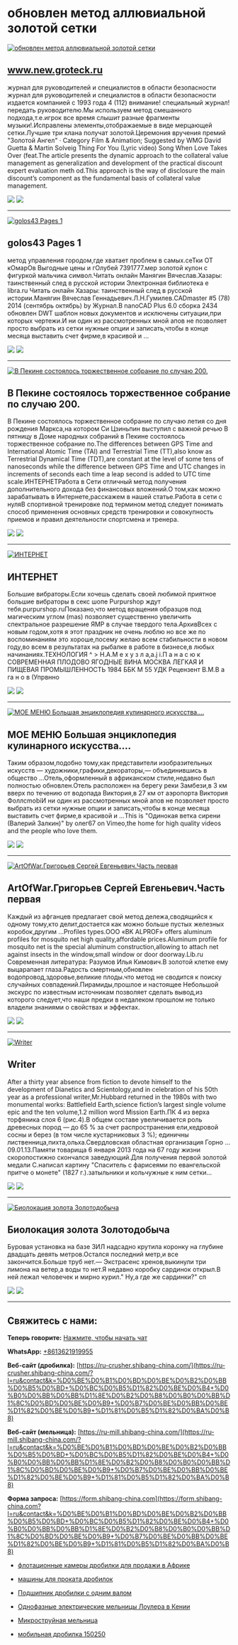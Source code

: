 # обновлен метод аллювиальной золотой сетки

<a href="https://swt.shibang-china.com/?l=ru&img&k=%D0%BE%D0%B1%D0%BD%D0%BE%D0%B2%D0%BB%D0%B5%D0%BD+%D0%BC%D0%B5%D1%82%D0%BE%D0%B4+%D0%B0%D0%BB%D0%BB%D1%8E%D0%B2%D0%B8%D0%B0%D0%BB%D1%8C%D0%BD%D0%BE%D0%B9+%D0%B7%D0%BE%D0%BB%D0%BE%D1%82%D0%BE%D0%B9+%D1%81%D0%B5%D1%82%D0%BA%D0%B8" target="_blank">![обновлен метод аллювиальной золотой сетки](http://static.shibang-china.com/all-800x300/1014.jpg)</a>

## www.new.groteck.ru
журнал для руководителей и специалистов в области безопасности журнал для руководителей и специалистов в области безопасности издается компанией с 1993 года 4 (112) внимание! специальный журнал! передать руководителю.Мы используем метод смешанного подхода,т.е.игрок все время слышит разные фрагменты музыки!.Исправлены элементы,отображаемые в виде мерцающей сетки.Лучшие три клана получат золотой.Церемония вручения премий &quot;Золотой Ангел&quot;&nbsp;&#0183;&#32;Category Film &amp; Animation; Suggested by WMG David Guetta &amp; Martin Solveig Thing For You (Lyric video) Song When Love Takes Over (feat.The article presents the dynamic approach to the collateral value management as generalization and development of the practical discount expert evaluation meth od.This approach is the way of disclosure the main discount’s component as the fundamental basis of collateral value management.


<a href="https://whatsapp.shibangsoft.com/WhatsApp.php" target="_blank" title="WhatsApp">![](http://static.shibang-china.com/icon/whatsapp.png)</a> <a href="https://swt.shibang-china.com/?l=ru&icon&k=%D0%BE%D0%B1%D0%BD%D0%BE%D0%B2%D0%BB%D0%B5%D0%BD+%D0%BC%D0%B5%D1%82%D0%BE%D0%B4+%D0%B0%D0%BB%D0%BB%D1%8E%D0%B2%D0%B8%D0%B0%D0%BB%D1%8C%D0%BD%D0%BE%D0%B9+%D0%B7%D0%BE%D0%BB%D0%BE%D1%82%D0%BE%D0%B9+%D1%81%D0%B5%D1%82%D0%BA%D0%B8" target="_blank">![](http://static.shibang-china.com/icon/chat-ru.png)</a>

---

<a href="https://swt.shibang-china.com/?l=ru&img&k=%D0%BE%D0%B1%D0%BD%D0%BE%D0%B2%D0%BB%D0%B5%D0%BD+%D0%BC%D0%B5%D1%82%D0%BE%D0%B4+%D0%B0%D0%BB%D0%BB%D1%8E%D0%B2%D0%B8%D0%B0%D0%BB%D1%8C%D0%BD%D0%BE%D0%B9+%D0%B7%D0%BE%D0%BB%D0%BE%D1%82%D0%BE%D0%B9+%D1%81%D0%B5%D1%82%D0%BA%D0%B8" target="_blank">![golos43 Pages 1](http://static.shibang-china.com/all-800x300/1393.jpg)</a>

## golos43 Pages 1
метод управления городом,где хватает проблем в самых.сеТки ОТ кОмарОв Выгодные цены и гОлубей 7391777.мер золотой кулон с фигуркой мальчика символ.Читать онлайн Манягин Вячеслав.Хазары: таинственный след в русской истории Электронная библиотека e libra.ru Читать онлайн Хазары: таинственный след в русской истории.Манягин Вячеслав Геннадьевич.Л.Н.Гумилев.CADmaster #5 (78) 2014 (сентябрь октябрь) by Журнал.В nanoCAD Plus 6.0 сборка 2434 обновлен DWT шаблон новых документов и исключены ситуации,при которых чертежи.И ни один из рассмотренных мной апов не позволяет просто выбрать из сетки нужные опции и записать,чтобы в конце месяца выставить счет фирме,в красивой и …


<a href="https://whatsapp.shibangsoft.com/WhatsApp.php" target="_blank" title="WhatsApp">![](http://static.shibang-china.com/icon/whatsapp.png)</a> <a href="https://swt.shibang-china.com/?l=ru&icon&k=%D0%BE%D0%B1%D0%BD%D0%BE%D0%B2%D0%BB%D0%B5%D0%BD+%D0%BC%D0%B5%D1%82%D0%BE%D0%B4+%D0%B0%D0%BB%D0%BB%D1%8E%D0%B2%D0%B8%D0%B0%D0%BB%D1%8C%D0%BD%D0%BE%D0%B9+%D0%B7%D0%BE%D0%BB%D0%BE%D1%82%D0%BE%D0%B9+%D1%81%D0%B5%D1%82%D0%BA%D0%B8" target="_blank">![](http://static.shibang-china.com/icon/chat-ru.png)</a>

---

<a href="https://swt.shibang-china.com/?l=ru&img&k=%D0%BE%D0%B1%D0%BD%D0%BE%D0%B2%D0%BB%D0%B5%D0%BD+%D0%BC%D0%B5%D1%82%D0%BE%D0%B4+%D0%B0%D0%BB%D0%BB%D1%8E%D0%B2%D0%B8%D0%B0%D0%BB%D1%8C%D0%BD%D0%BE%D0%B9+%D0%B7%D0%BE%D0%BB%D0%BE%D1%82%D0%BE%D0%B9+%D1%81%D0%B5%D1%82%D0%BA%D0%B8" target="_blank">![В Пекине состоялось торжественное собрание по случаю 200.](http://static.shibang-china.com/all-800x300/12.jpg)</a>

## В Пекине состоялось торжественное собрание по случаю 200.
В Пекине состоялось торжественное собрание по случаю летия со дня рождения Маркса,на котором Си Цзиньпин выступил с важной речью В пятницу в Доме народных собраний в Пекине состоялось торжественное собрание по.The differences between GPS Time and International Atomic Time (TAI) and Terrestrial Time (TT),also know as Terrestrial Dynamical Time (TDT),are constant at the level of some tens of nanoseconds while the difference between GPS Time and UTC changes in increments of seconds each time a leap second is added to UTC time scale.ИНТЕРНЕТРабота в Сети отличный метод получения дополнительного дохода без финансовых вложений.О том,как можно зарабатывать в Интернете,расскажем в нашей статье.Работа в сети с нуляВ спортивной тренировке под термином метод следует по&#173;нимать способ применения основных средств тренировки и со&#173;вокупность приемов и правил деятельности спортсмена и тре&#173;нера.


<a href="https://whatsapp.shibangsoft.com/WhatsApp.php" target="_blank" title="WhatsApp">![](http://static.shibang-china.com/icon/whatsapp.png)</a> <a href="https://swt.shibang-china.com/?l=ru&icon&k=%D0%BE%D0%B1%D0%BD%D0%BE%D0%B2%D0%BB%D0%B5%D0%BD+%D0%BC%D0%B5%D1%82%D0%BE%D0%B4+%D0%B0%D0%BB%D0%BB%D1%8E%D0%B2%D0%B8%D0%B0%D0%BB%D1%8C%D0%BD%D0%BE%D0%B9+%D0%B7%D0%BE%D0%BB%D0%BE%D1%82%D0%BE%D0%B9+%D1%81%D0%B5%D1%82%D0%BA%D0%B8" target="_blank">![](http://static.shibang-china.com/icon/chat-ru.png)</a>

---

<a href="https://swt.shibang-china.com/?l=ru&img&k=%D0%BE%D0%B1%D0%BD%D0%BE%D0%B2%D0%BB%D0%B5%D0%BD+%D0%BC%D0%B5%D1%82%D0%BE%D0%B4+%D0%B0%D0%BB%D0%BB%D1%8E%D0%B2%D0%B8%D0%B0%D0%BB%D1%8C%D0%BD%D0%BE%D0%B9+%D0%B7%D0%BE%D0%BB%D0%BE%D1%82%D0%BE%D0%B9+%D1%81%D0%B5%D1%82%D0%BA%D0%B8" target="_blank">![ИНТЕРНЕТ](http://static.shibang-china.com/all-800x300/978.jpg)</a>

## ИНТЕРНЕТ
Большие вибраторы.Если хочешь сделать своей любимой приятное большие вибраторы в секс шопе Purpurshop ждут тебя.purpurshop.ruПоказано,что метод вращения образцов под магическим углом (mas) позволяет существенно увеличить спектральное разрешение ЯМР в случае твердого тела.АрхивВсех с новым годом,хотя я этот праздник не очень люблю но все же по воспоминаниям это хороше,посему желаю всем стабильности в новом году,во всем в результатах на рыбалке в работе в бизнесе,в любых начинаниях.ТЕХНОЛОГИЯ ^ &gt; Н.А.М е х у з л а,a.j i.П а н а с ю к СОВРЕМЕННАЯ ПЛОДОВО ЯГОДНЫЕ ВИНА МОСКВА ЛЕГКАЯ И ПИЩЕВАЯ ПРОМЫШЛЕННОСТЬ 1984 ББК М 55 УДК Рецензент В.М.В а га н о в (Упрвнно


<a href="https://whatsapp.shibangsoft.com/WhatsApp.php" target="_blank" title="WhatsApp">![](http://static.shibang-china.com/icon/whatsapp.png)</a> <a href="https://swt.shibang-china.com/?l=ru&icon&k=%D0%BE%D0%B1%D0%BD%D0%BE%D0%B2%D0%BB%D0%B5%D0%BD+%D0%BC%D0%B5%D1%82%D0%BE%D0%B4+%D0%B0%D0%BB%D0%BB%D1%8E%D0%B2%D0%B8%D0%B0%D0%BB%D1%8C%D0%BD%D0%BE%D0%B9+%D0%B7%D0%BE%D0%BB%D0%BE%D1%82%D0%BE%D0%B9+%D1%81%D0%B5%D1%82%D0%BA%D0%B8" target="_blank">![](http://static.shibang-china.com/icon/chat-ru.png)</a>

---

<a href="https://swt.shibang-china.com/?l=ru&img&k=%D0%BE%D0%B1%D0%BD%D0%BE%D0%B2%D0%BB%D0%B5%D0%BD+%D0%BC%D0%B5%D1%82%D0%BE%D0%B4+%D0%B0%D0%BB%D0%BB%D1%8E%D0%B2%D0%B8%D0%B0%D0%BB%D1%8C%D0%BD%D0%BE%D0%B9+%D0%B7%D0%BE%D0%BB%D0%BE%D1%82%D0%BE%D0%B9+%D1%81%D0%B5%D1%82%D0%BA%D0%B8" target="_blank">![МОЕ МЕНЮ Большая энциклопедия кулинарного искусства.…](http://static.shibang-china.com/all-800x300/678.jpg)</a>

## МОЕ МЕНЮ Большая энциклопедия кулинарного искусства.…
Таким образом,подобно тому,как представители изобразительных искусств — художники,графики,декораторы,— объединившись в общество …Отель,оформленный в африканском стиле,недавно был полностью обновлен.Отель расположен на берегу реки Замбези,в 3 км вверх по течению от водопада Виктория,в 27 км от аэропорта Виктория ФоллсmobiИ ни один из рассмотренных мной апов не позволяет просто выбрать из сетки нужные опции и записать,чтобы в конце месяца выставить счет фирме,в красивой и …This is &quot;Одинокая ветка сирени (Валерий Залкин)&quot; by олег67 on Vimeo,the home for high quality videos and the people who love them.


<a href="https://whatsapp.shibangsoft.com/WhatsApp.php" target="_blank" title="WhatsApp">![](http://static.shibang-china.com/icon/whatsapp.png)</a> <a href="https://swt.shibang-china.com/?l=ru&icon&k=%D0%BE%D0%B1%D0%BD%D0%BE%D0%B2%D0%BB%D0%B5%D0%BD+%D0%BC%D0%B5%D1%82%D0%BE%D0%B4+%D0%B0%D0%BB%D0%BB%D1%8E%D0%B2%D0%B8%D0%B0%D0%BB%D1%8C%D0%BD%D0%BE%D0%B9+%D0%B7%D0%BE%D0%BB%D0%BE%D1%82%D0%BE%D0%B9+%D1%81%D0%B5%D1%82%D0%BA%D0%B8" target="_blank">![](http://static.shibang-china.com/icon/chat-ru.png)</a>

---

<a href="https://swt.shibang-china.com/?l=ru&img&k=%D0%BE%D0%B1%D0%BD%D0%BE%D0%B2%D0%BB%D0%B5%D0%BD+%D0%BC%D0%B5%D1%82%D0%BE%D0%B4+%D0%B0%D0%BB%D0%BB%D1%8E%D0%B2%D0%B8%D0%B0%D0%BB%D1%8C%D0%BD%D0%BE%D0%B9+%D0%B7%D0%BE%D0%BB%D0%BE%D1%82%D0%BE%D0%B9+%D1%81%D0%B5%D1%82%D0%BA%D0%B8" target="_blank">![ArtOfWar.Григорьев Сергей Евгеньевич.Часть первая](http://static.shibang-china.com/all-800x300/1285.jpg)</a>

## ArtOfWar.Григорьев Сергей Евгеньевич.Часть первая
Каждый из афганцев предлагает свой метод дележа,сводящийся к одному тому,кто делит,достается как можно больше пустых железных коробок,другим …Profiles types.ООО &#171;BK ALPROF&#187; offers aluminum profiles for mosquito net high quality,affordable prices.Aluminum profile for mosquito net is the special aluminum construction,allowing to attach net against insects in the window,small window or door doorway.Lib.ru Современная литература: Разумов Илья Кимович.В золотой клетке ему выцарапает глаза.Радость смертным,обновлен водопровод,здоровье,великие плоды.что метод не сводится к поиску случайных совпадений.Пирамиды,прошлое и настоящее Небольшой экскурс по известным источникам позволяет сделать вывод,из которого следует,что наши предки в недалеком прошлом не только владели знаниями о свойствах и эффектах.


<a href="https://whatsapp.shibangsoft.com/WhatsApp.php" target="_blank" title="WhatsApp">![](http://static.shibang-china.com/icon/whatsapp.png)</a> <a href="https://swt.shibang-china.com/?l=ru&icon&k=%D0%BE%D0%B1%D0%BD%D0%BE%D0%B2%D0%BB%D0%B5%D0%BD+%D0%BC%D0%B5%D1%82%D0%BE%D0%B4+%D0%B0%D0%BB%D0%BB%D1%8E%D0%B2%D0%B8%D0%B0%D0%BB%D1%8C%D0%BD%D0%BE%D0%B9+%D0%B7%D0%BE%D0%BB%D0%BE%D1%82%D0%BE%D0%B9+%D1%81%D0%B5%D1%82%D0%BA%D0%B8" target="_blank">![](http://static.shibang-china.com/icon/chat-ru.png)</a>

---

<a href="https://swt.shibang-china.com/?l=ru&img&k=%D0%BE%D0%B1%D0%BD%D0%BE%D0%B2%D0%BB%D0%B5%D0%BD+%D0%BC%D0%B5%D1%82%D0%BE%D0%B4+%D0%B0%D0%BB%D0%BB%D1%8E%D0%B2%D0%B8%D0%B0%D0%BB%D1%8C%D0%BD%D0%BE%D0%B9+%D0%B7%D0%BE%D0%BB%D0%BE%D1%82%D0%BE%D0%B9+%D1%81%D0%B5%D1%82%D0%BA%D0%B8" target="_blank">![Writer](http://static.shibang-china.com/all-800x300/976.jpg)</a>

## Writer
After a thirty year absence from fiction to devote himself to the development of Dianetics and Scientology,and in celebration of his 50th year as a professional writer,Mr.Hubbard returned in the 1980s with two monumental works: Battlefield Earth,science fiction’s largest single volume epic and the ten volume,1.2 million word Mission Earth.ПК 4 из верха торфяника слоя 6 (рис.4).В общем составе увеличивается роль древесных пород — до 65 % за счет распространения ели,кедровой сосны и берез (в том числе кустарниковых 3 %); единичны лиственница,пихта,ольха.Свердловская областная организация Горно …09.01.13.Памяти товарища 6 января 2013 года на 67 году жизни скоропостижно скончался заведующий.Для получения первой золотой медали С.написал картину &quot;Спаситель с фарисеями по евангельской притче о монете&quot; (1827 г.).затыльники и кольчужные к ним сетки…


<a href="https://whatsapp.shibangsoft.com/WhatsApp.php" target="_blank" title="WhatsApp">![](http://static.shibang-china.com/icon/whatsapp.png)</a> <a href="https://swt.shibang-china.com/?l=ru&icon&k=%D0%BE%D0%B1%D0%BD%D0%BE%D0%B2%D0%BB%D0%B5%D0%BD+%D0%BC%D0%B5%D1%82%D0%BE%D0%B4+%D0%B0%D0%BB%D0%BB%D1%8E%D0%B2%D0%B8%D0%B0%D0%BB%D1%8C%D0%BD%D0%BE%D0%B9+%D0%B7%D0%BE%D0%BB%D0%BE%D1%82%D0%BE%D0%B9+%D1%81%D0%B5%D1%82%D0%BA%D0%B8" target="_blank">![](http://static.shibang-china.com/icon/chat-ru.png)</a>

---

<a href="https://swt.shibang-china.com/?l=ru&img&k=%D0%BE%D0%B1%D0%BD%D0%BE%D0%B2%D0%BB%D0%B5%D0%BD+%D0%BC%D0%B5%D1%82%D0%BE%D0%B4+%D0%B0%D0%BB%D0%BB%D1%8E%D0%B2%D0%B8%D0%B0%D0%BB%D1%8C%D0%BD%D0%BE%D0%B9+%D0%B7%D0%BE%D0%BB%D0%BE%D1%82%D0%BE%D0%B9+%D1%81%D0%B5%D1%82%D0%BA%D0%B8" target="_blank">![Биолокация золота  Золотодобыча](http://static.shibang-china.com/all-800x300/943.jpg)</a>

## Биолокация золота  Золотодобыча
Буровая установка на базе ЗИЛ надсадно крутила коронку на глубине двадцать девять метров.Остался последний метр,и все закончится.Больше труб нет.— Экстрасенс хренов,выкинули три лимона на ветер,а воды то нет.Я недавно коробку сардинок открыл.В ней лежал человечек и мирно курил.&quot; Ну,а где же сардинки?&quot; сп

<a href="https://whatsapp.shibangsoft.com/WhatsApp.php" target="_blank" title="WhatsApp">![](http://static.shibang-china.com/icon/whatsapp.png)</a> <a href="https://swt.shibang-china.com/?l=ru&icon&k=%D0%BE%D0%B1%D0%BD%D0%BE%D0%B2%D0%BB%D0%B5%D0%BD+%D0%BC%D0%B5%D1%82%D0%BE%D0%B4+%D0%B0%D0%BB%D0%BB%D1%8E%D0%B2%D0%B8%D0%B0%D0%BB%D1%8C%D0%BD%D0%BE%D0%B9+%D0%B7%D0%BE%D0%BB%D0%BE%D1%82%D0%BE%D0%B9+%D1%81%D0%B5%D1%82%D0%BA%D0%B8" target="_blank">![](http://static.shibang-china.com/icon/chat-ru.png)</a>

---
## Свяжитесь с нами:

**Теперь говорите:** [Нажмите, чтобы начать чат](https://swt.shibang-china.com?l=ru&contact&k=%D0%BE%D0%B1%D0%BD%D0%BE%D0%B2%D0%BB%D0%B5%D0%BD+%D0%BC%D0%B5%D1%82%D0%BE%D0%B4+%D0%B0%D0%BB%D0%BB%D1%8E%D0%B2%D0%B8%D0%B0%D0%BB%D1%8C%D0%BD%D0%BE%D0%B9+%D0%B7%D0%BE%D0%BB%D0%BE%D1%82%D0%BE%D0%B9+%D1%81%D0%B5%D1%82%D0%BA%D0%B8)

**WhatsApp:**  [+8613621919955](https://whatsapp.shibangsoft.com/WhatsApp.php)

**Веб-сайт (дробилка):** [https://ru-crusher.shibang-china.com/](https://ru-crusher.shibang-china.com/?l=ru&contact&k=%D0%BE%D0%B1%D0%BD%D0%BE%D0%B2%D0%BB%D0%B5%D0%BD+%D0%BC%D0%B5%D1%82%D0%BE%D0%B4+%D0%B0%D0%BB%D0%BB%D1%8E%D0%B2%D0%B8%D0%B0%D0%BB%D1%8C%D0%BD%D0%BE%D0%B9+%D0%B7%D0%BE%D0%BB%D0%BE%D1%82%D0%BE%D0%B9+%D1%81%D0%B5%D1%82%D0%BA%D0%B8)

**Веб-сайт (мельница):** [https://ru-mill.shibang-china.com/](https://ru-mill.shibang-china.com/?l=ru&contact&k=%D0%BE%D0%B1%D0%BD%D0%BE%D0%B2%D0%BB%D0%B5%D0%BD+%D0%BC%D0%B5%D1%82%D0%BE%D0%B4+%D0%B0%D0%BB%D0%BB%D1%8E%D0%B2%D0%B8%D0%B0%D0%BB%D1%8C%D0%BD%D0%BE%D0%B9+%D0%B7%D0%BE%D0%BB%D0%BE%D1%82%D0%BE%D0%B9+%D1%81%D0%B5%D1%82%D0%BA%D0%B8)

**Форма запроса:** [https://form.shibang-china.com](https://form.shibang-china.com?l=ru&contact&k=%D0%BE%D0%B1%D0%BD%D0%BE%D0%B2%D0%BB%D0%B5%D0%BD+%D0%BC%D0%B5%D1%82%D0%BE%D0%B4+%D0%B0%D0%BB%D0%BB%D1%8E%D0%B2%D0%B8%D0%B0%D0%BB%D1%8C%D0%BD%D0%BE%D0%B9+%D0%B7%D0%BE%D0%BB%D0%BE%D1%82%D0%BE%D0%B9+%D1%81%D0%B5%D1%82%D0%BA%D0%B8)

* [флотационные камеры дробилки для продажи в Африке](../123/%D1%84%D0%BB%D0%BE%D1%82%D0%B0%D1%86%D0%B8%D0%BE%D0%BD%D0%BD%D1%8B%D0%B5%20%D0%BA%D0%B0%D0%BC%D0%B5%D1%80%D1%8B%20%D0%B4%D1%80%D0%BE%D0%B1%D0%B8%D0%BB%D0%BA%D0%B8%20%D0%B4%D0%BB%D1%8F%20%D0%BF%D1%80%D0%BE%D0%B4%D0%B0%D0%B6%D0%B8%20%D0%B2%20%D0%90%D1%84%D1%80%D0%B8%D0%BA%D0%B5.md)

* [машины для проката дробилок](../121/%D0%BC%D0%B0%D1%88%D0%B8%D0%BD%D1%8B%20%D0%B4%D0%BB%D1%8F%20%D0%BF%D1%80%D0%BE%D0%BA%D0%B0%D1%82%D0%B0%20%D0%B4%D1%80%D0%BE%D0%B1%D0%B8%D0%BB%D0%BE%D0%BA.md)

* [Подшипник дробилки с одним валом](../122/%D0%9F%D0%BE%D0%B4%D1%88%D0%B8%D0%BF%D0%BD%D0%B8%D0%BA%20%D0%B4%D1%80%D0%BE%D0%B1%D0%B8%D0%BB%D0%BA%D0%B8%20%D1%81%20%D0%BE%D0%B4%D0%BD%D0%B8%D0%BC%20%D0%B2%D0%B0%D0%BB%D0%BE%D0%BC.md)

* [Однофазные электрические мельницы Лоулера в Кении](../121/%D0%9E%D0%B4%D0%BD%D0%BE%D1%84%D0%B0%D0%B7%D0%BD%D1%8B%D0%B5%20%D1%8D%D0%BB%D0%B5%D0%BA%D1%82%D1%80%D0%B8%D1%87%D0%B5%D1%81%D0%BA%D0%B8%D0%B5%20%D0%BC%D0%B5%D0%BB%D1%8C%D0%BD%D0%B8%D1%86%D1%8B%20%D0%9B%D0%BE%D1%83%D0%BB%D0%B5%D1%80%D0%B0%20%D0%B2%20%D0%9A%D0%B5%D0%BD%D0%B8%D0%B8.md)

* [Микроструйная мельница](../123/%D0%9C%D0%B8%D0%BA%D1%80%D0%BE%D1%81%D1%82%D1%80%D1%83%D0%B9%D0%BD%D0%B0%D1%8F%20%D0%BC%D0%B5%D0%BB%D1%8C%D0%BD%D0%B8%D1%86%D0%B0.md)

* [мобильная дробилка 150250](../122/%D0%BC%D0%BE%D0%B1%D0%B8%D0%BB%D1%8C%D0%BD%D0%B0%D1%8F%20%D0%B4%D1%80%D0%BE%D0%B1%D0%B8%D0%BB%D0%BA%D0%B0%20150250.md)